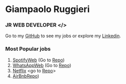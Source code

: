 # Giampaolo Ruggieri
### JR WEB DEVELOPER </>

Go to my [GitHub](https://github.com/Giampaolo1) to see my jobs or explore my
[Linkedin](https://www.linkedin.com/in/giampaolo-r-17a75512b/).

### Most Popular jobs

1. [SpotifyWeb](https://jpspotify.netlify.app/) (Go to [Repo](https://github.com/Giampaolo1/html-css-spotifyweb))
2. [WhatsAppWeb](https://jpboolzap.netlify.app/) (Go to [Repo](https://github.com/Giampaolo1/js-html-css-boolzap))
3. [Netflix](https://jpboolfix.netlify.app/) <go to [Repo](https://github.com/Giampaolo1/ajax-ex-boolflix)>
4. [AirBnbRepo](https://github.com/Giampaolo1/bool-bnb))
